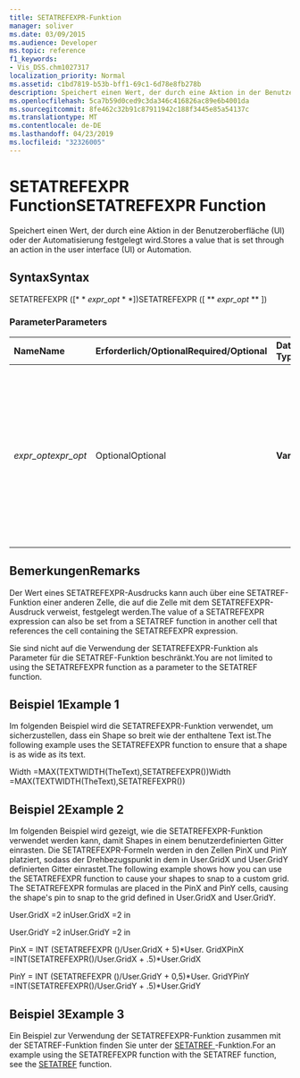 ```yaml
---
title: SETATREFEXPR-Funktion
manager: soliver
ms.date: 03/09/2015
ms.audience: Developer
ms.topic: reference
f1_keywords:
- Vis_DSS.chm1027317
localization_priority: Normal
ms.assetid: c1bd7819-b53b-bff1-69c1-6d78e8fb278b
description: Speichert einen Wert, der durch eine Aktion in der Benutzeroberfläche (UI) oder der Automatisierung festgelegt wird.
ms.openlocfilehash: 5ca7b59d0ced9c3da346c416826ac89e6b4001da
ms.sourcegitcommit: 8fe462c32b91c87911942c188f3445e85a54137c
ms.translationtype: MT
ms.contentlocale: de-DE
ms.lasthandoff: 04/23/2019
ms.locfileid: "32326005"
---
```

# <a name="setatrefexpr-function"></a><span data-ttu-id="6fb66-103">SETATREFEXPR Function</span><span class="sxs-lookup"><span data-stu-id="6fb66-103">SETATREFEXPR Function</span></span>

<span data-ttu-id="6fb66-104">Speichert einen Wert, der durch eine Aktion in der Benutzeroberfläche (UI) oder der Automatisierung festgelegt wird.</span><span class="sxs-lookup"><span data-stu-id="6fb66-104">Stores a value that is set through an action in the user interface (UI) or Automation.</span></span>
  
## <a name="syntax"></a><span data-ttu-id="6fb66-105">Syntax</span><span class="sxs-lookup"><span data-stu-id="6fb66-105">Syntax</span></span>

<span data-ttu-id="6fb66-106">SETATREFEXPR ([\* \* *expr_opt* \* \*])</span><span class="sxs-lookup"><span data-stu-id="6fb66-106">SETATREFEXPR ([ \*\* *expr_opt* \*\* ])</span></span> 
  
### <a name="parameters"></a><span data-ttu-id="6fb66-107">Parameter</span><span class="sxs-lookup"><span data-stu-id="6fb66-107">Parameters</span></span>

|<span data-ttu-id="6fb66-108">**Name**</span><span class="sxs-lookup"><span data-stu-id="6fb66-108">**Name**</span></span>|<span data-ttu-id="6fb66-109">**Erforderlich/Optional**</span><span class="sxs-lookup"><span data-stu-id="6fb66-109">**Required/Optional**</span></span>|<span data-ttu-id="6fb66-110">**Datentyp**</span><span class="sxs-lookup"><span data-stu-id="6fb66-110">**Data Type**</span></span>|<span data-ttu-id="6fb66-111">**Beschreibung**</span><span class="sxs-lookup"><span data-stu-id="6fb66-111">**Description**</span></span>|
|:-----|:-----|:-----|:-----|
| <span data-ttu-id="6fb66-112">_expr_opt_</span><span class="sxs-lookup"><span data-stu-id="6fb66-112">_expr_opt_</span></span> <br/> |<span data-ttu-id="6fb66-113">Optional</span><span class="sxs-lookup"><span data-stu-id="6fb66-113">Optional</span></span>  <br/> |<span data-ttu-id="6fb66-114">**Variiert**</span><span class="sxs-lookup"><span data-stu-id="6fb66-114">**Varies**</span></span> <br/> |<span data-ttu-id="6fb66-115">Ein Ausdruck, der durch den Wert oder den Ausdruck ersetzt wird, der der in der SETATREF-Funktion referenzierten Zelle zugewiesen wird.</span><span class="sxs-lookup"><span data-stu-id="6fb66-115">An expression that is replaced by the value or expression being assigned to the referenced cell in the SETATREF function.</span></span> <span data-ttu-id="6fb66-116">Wenn nicht angegeben, ist der Anfangswert 0 (null).</span><span class="sxs-lookup"><span data-stu-id="6fb66-116">If not indicated, its initial value is 0 (zero).</span></span>  <br/> |
   
## <a name="remarks"></a><span data-ttu-id="6fb66-117">Bemerkungen</span><span class="sxs-lookup"><span data-stu-id="6fb66-117">Remarks</span></span>

<span data-ttu-id="6fb66-118">Der Wert eines SETATREFEXPR-Ausdrucks kann auch über eine SETATREF-Funktion einer anderen Zelle, die auf die Zelle mit dem SETATREFEXPR-Ausdruck verweist, festgelegt werden.</span><span class="sxs-lookup"><span data-stu-id="6fb66-118">The value of a SETATREFEXPR expression can also be set from a SETATREF function in another cell that references the cell containing the SETATREFEXPR expression.</span></span> 
  
<span data-ttu-id="6fb66-119">Sie sind nicht auf die Verwendung der SETATREFEXPR-Funktion als Parameter für die SETATREF-Funktion beschränkt.</span><span class="sxs-lookup"><span data-stu-id="6fb66-119">You are not limited to using the SETATREFEXPR function as a parameter to the SETATREF function.</span></span> 
  
## <a name="example-1"></a><span data-ttu-id="6fb66-120">Beispiel 1</span><span class="sxs-lookup"><span data-stu-id="6fb66-120">Example 1</span></span>

<span data-ttu-id="6fb66-121">Im folgenden Beispiel wird die SETATREFEXPR-Funktion verwendet, um sicherzustellen, dass ein Shape so breit wie der enthaltene Text ist.</span><span class="sxs-lookup"><span data-stu-id="6fb66-121">The following example uses the SETATREFEXPR function to ensure that a shape is as wide as its text.</span></span>
  
<span data-ttu-id="6fb66-122">Width =MAX(TEXTWIDTH(TheText),SETATREFEXPR())</span><span class="sxs-lookup"><span data-stu-id="6fb66-122">Width =MAX(TEXTWIDTH(TheText),SETATREFEXPR())</span></span>
  
## <a name="example-2"></a><span data-ttu-id="6fb66-123">Beispiel 2</span><span class="sxs-lookup"><span data-stu-id="6fb66-123">Example 2</span></span>

<span data-ttu-id="6fb66-p102">Im folgenden Beispiel wird gezeigt, wie die SETATREFEXPR-Funktion verwendet werden kann, damit Shapes in einem benutzerdefinierten Gitter einrasten. Die SETATREFEXPR-Formeln werden in den Zellen PinX und PinY platziert, sodass der Drehbezugspunkt in dem in User.GridX und User.GridY definierten Gitter einrastet.</span><span class="sxs-lookup"><span data-stu-id="6fb66-p102">The following example shows how you can use the SETATREFEXPR function to cause your shapes to snap to a custom grid. The SETATREFEXPR formulas are placed in the PinX and PinY cells, causing the shape's pin to snap to the grid defined in User.GridX and User.GridY.</span></span> 
  
<span data-ttu-id="6fb66-126">User.GridX =2 in</span><span class="sxs-lookup"><span data-stu-id="6fb66-126">User.GridX =2 in</span></span>
  
<span data-ttu-id="6fb66-127">User.GridY =2 in</span><span class="sxs-lookup"><span data-stu-id="6fb66-127">User.GridY =2 in</span></span>
  
<span data-ttu-id="6fb66-128">PinX = INT (SETATREFEXPR ()/User.GridX + 5)\*User. GridX</span><span class="sxs-lookup"><span data-stu-id="6fb66-128">PinX =INT(SETATREFEXPR()/User.GridX + .5)\*User.GridX</span></span>
  
<span data-ttu-id="6fb66-129">PinY = INT (SETATREFEXPR ()/User.GridY + 0,5)\*User. GridY</span><span class="sxs-lookup"><span data-stu-id="6fb66-129">PinY =INT(SETATREFEXPR()/User.GridY + .5)\*User.GridY</span></span>
  
## <a name="example-3"></a><span data-ttu-id="6fb66-130">Beispiel 3</span><span class="sxs-lookup"><span data-stu-id="6fb66-130">Example 3</span></span>

<span data-ttu-id="6fb66-131">Ein Beispiel zur Verwendung der SETATREFEXPR-Funktion zusammen mit der SETATREF-Funktion finden Sie unter der [SETATREF ](setatref-function.md)-Funktion.</span><span class="sxs-lookup"><span data-stu-id="6fb66-131">For an example using the SETATREFEXPR function with the SETATREF function, see the [SETATREF](setatref-function.md) function.</span></span> 
  

